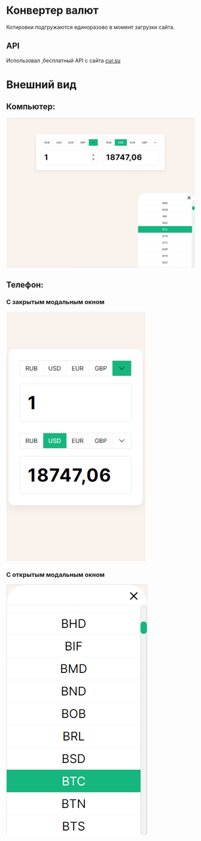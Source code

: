 # Конвертер валют

Котировки подгружаются единоразово в момент загрузки сайта.

## API

Использовал ,бесплатный API c сайта [cur.su](https://cur.su/pages/api)

# Внешний вид

## Компьютер:  
![Внешний вид (компьютер)](./readme_images/desktop.png)  
## Телефон:  
### С закрытым модальным окном  
![Внешний вид с закрытым модальным окном (телефон)](./readme_images/phone_currancy-converter.png)  
### С открытым модальным окном  
![Внешний вид с открытым модальным окном (телефон)](./readme_images/phone_modal.png)  

